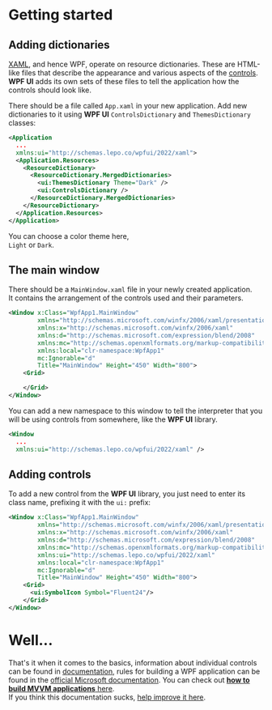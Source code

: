 # Getting started

## Adding dictionaries

[XAML](https://docs.microsoft.com/en-us/dotnet/desktop/wpf/xaml/?view=netdesktop-6.0), and hence WPF, operate on resource dictionaries. These are HTML-like files that describe the appearance and various aspects of the [controls](https://wpfui.lepo.co/documentation/controls).  
**WPF UI** adds its own sets of these files to tell the application how the controls should look like.

There should be a file called `App.xaml` in your new application. Add new dictionaries to it using **WPF UI** `ControlsDictionary` and `ThemesDictionary` classes:

```xml
<Application
  ...
  xmlns:ui="http://schemas.lepo.co/wpfui/2022/xaml">
  <Application.Resources>
    <ResourceDictionary>
      <ResourceDictionary.MergedDictionaries>
        <ui:ThemesDictionary Theme="Dark" />
        <ui:ControlsDictionary />
      </ResourceDictionary.MergedDictionaries>
    </ResourceDictionary>
  </Application.Resources>
</Application>

```

You can choose a color theme here,  
`Light` or `Dark`.

## The main window

There should be a `MainWindow.xaml` file in your newly created application.  
It contains the arrangement of the controls used and their parameters.

```xml
<Window x:Class="WpfApp1.MainWindow"
        xmlns="http://schemas.microsoft.com/winfx/2006/xaml/presentation"
        xmlns:x="http://schemas.microsoft.com/winfx/2006/xaml"
        xmlns:d="http://schemas.microsoft.com/expression/blend/2008"
        xmlns:mc="http://schemas.openxmlformats.org/markup-compatibility/2006"
        xmlns:local="clr-namespace:WpfApp1"
        mc:Ignorable="d"
        Title="MainWindow" Height="450" Width="800">
    <Grid>

    </Grid>
</Window>
```

You can add a new namespace to this window to tell the interpreter that you will be using controls from somewhere, like the **WPF UI** library.

```xml
<Window
  ...
  xmlns:ui="http://schemas.lepo.co/wpfui/2022/xaml" />
```

## Adding controls

To add a new control from the **WPF UI** library, you just need to enter its class name, prefixing it with the `ui:` prefix:

```xml
<Window x:Class="WpfApp1.MainWindow"
        xmlns="http://schemas.microsoft.com/winfx/2006/xaml/presentation"
        xmlns:x="http://schemas.microsoft.com/winfx/2006/xaml"
        xmlns:d="http://schemas.microsoft.com/expression/blend/2008"
        xmlns:mc="http://schemas.openxmlformats.org/markup-compatibility/2006"
        xmlns:ui="http://schemas.lepo.co/wpfui/2022/xaml"
        xmlns:local="clr-namespace:WpfApp1"
        mc:Ignorable="d"
        Title="MainWindow" Height="450" Width="800">
    <Grid>
      <ui:SymbolIcon Symbol="Fluent24"/>
    </Grid>
</Window>
```

# Well...

That's it when it comes to the basics, information about individual controls can be found in [documentation](https://wpfui.lepo.co/documentation/), rules for building a WPF application can be found in the [official Microsoft documentation](https://learn.microsoft.com/en-us/dotnet/desktop/wpf/controls/styles-templates-overview?view=netdesktop-6.0). You can check out [**how to build MVVM applications** here](https://learn.microsoft.com/en-us/windows/communitytoolkit/mvvm/puttingthingstogether).  
If you think this documentation sucks, [help improve it here](https://github.com/lepoco/wpfui/tree/development/docs/tutorial).
